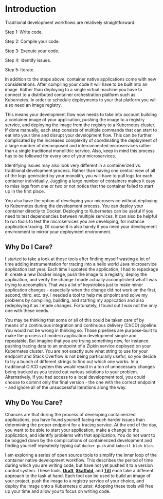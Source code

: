 # Introduction 

Traditional development workflows are relatively straightforward: 

Step 1: Write code. 

Step 2: Compile your code. 

Step 3: Execute your code. 

Step 4: Identify issues.

Step 5: Iterate. 

In addition to the steps above, container native applications come with new considerations. After compiling your code it will have to be built into an image. Rather than deploying to a single virtual machine you have to connect to a distributed container orchestration platform such as Kubernetes. In order to schedule deployments to your that platform you will also need an image registry. 

This means your development flow now needs to take into account building a container image of your application, pushing the image to a registry service, and deploying the image from the registry to a Kubernetes cluster. If done manually, each step consists of multiple commands that can start to eat into your time and disrupt your development flow. This can be further complicated by the increased complexity of coordinating the deployment of a large number of decomposed and interconnected microservices rather than a single traditional monolithic service. Also, keep in mind this process has to be followed for every one of your microservices. 

Identifying issues may also look very different in a containerized vs. traditional development process. Rather than having one central view of all of the logs generated by your monolith, you will have to pull logs for each container individually. Juggling a large number of containers makes it easy to miss logs from one or two or not notice that the container failed to start up in the first place. 

You also have the option of developing your microservice without deploying to Kubernetes during the development process. You can deploy your container directly to Docker. Deploying to Kubernetes can be useful if you need to test dependencies between multiple services. It can also be helpful to run tools to test the microservices you are developing, for instance application tracing. Of course it is also handy if you need your development environment to mirror your deployment environment. 



## Why Do I Care? 

I started to take a look at these tools after finding myself wasting a lot of time adding instrumentation for tracing into a hello world Java microservice application last year. Each time I updated the application, I had to repackage it, create a new Docker image, push the image to a registry, deploy the application, and verify the change I made actually accomplished what I was trying to accomplish. That was a lot of keystrokes just to make minor application changes - especially when the change did not work on the first, second, third, etc. try. I needed a tool to help me pinpoint and solve my problems by compiling, building, and starting my application and also redeploying it as I made changes. Fortunately, I found out I was not the only one with these needs.  

You may be thinking that some or all of this could be taken care of by means of a continuous integration and continuous delivery (CI/CD) pipeline. You would not be wrong in thinking so. Those pipelines are purpose-built to make the process of modern application development simple and repeatable. But imagine that you are trying something new, for instance pushing tracing data to an endpoint of a Zipkin service deployed on your Kubernetes cluster. You are not exactly sure what string to use for your endpoint and Stack Overflow is not being particularly useful, so you decide to try a bunch of different strings to find out which one works. In a traditional CI/CD system this would result in a ton of unnecessary changes being tracked as you tested out various solutions to your problem. Alternatively, if you had access to a local development tool, you could choose to commit only the final version - the one with the correct endpoint - and ignore all of the unsuccessful iterations along the way. 



## Why Do You Care? 

Chances are that during the process of developing containerized applications, you have found yourself facing much harder issues than determining the proper endpoint for a tracing service. At the end of the day, you want to be able to start your application, make a change to the application, and identify problems with that application. You do not want to be bogged down by the complications of containerized development and finding yourself repeatedly typing out `docker push` and `kubectl blah blah`. 

I am exploring a series of open source tools to simplify the inner loop of the container native development workflow. This describes the period of time during which you are writing code, but have not yet pushed it to a version control system. These tools, [**Draft**](draft.md), [**Skaffold**](skaffold.md), and [**Tilt**](tilt.md) each take a different approach to the task at hand. Each tool can be used to build an image of your project, push the image to a registry service of your choice, and deploy the image onto a Kubernetes cluster. Adopting these tools will free up your time and allow you to focus on writing code. 

